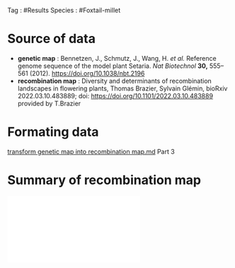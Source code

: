 Tag : #Results 
Species : #Foxtail-millet
# Source of data
- **genetic map** : Bennetzen, J., Schmutz, J., Wang, H. _et al._ Reference genome sequence of the model plant Setaria. _Nat Biotechnol_ **30,** 555–561 (2012). https://doi.org/10.1038/nbt.2196
- **recombination map** : Diversity and determinants of recombination landscapes in flowering plants, Thomas Brazier, Sylvain Glémin, bioRxiv 2022.03.10.483889; doi: https://doi.org/10.1101/2022.03.10.483889
provided by T.Brazier

# Formating data 
[transform genetic map into recombination map.md](projet_domisol/transform%20genetic%20map%20into%20recombination%20map.md) Part 3
# Summary of recombination map
![](projet_domisol/fig/plot_rho.pdf)